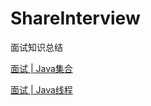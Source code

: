 # ShareInterview
面试知识总结

[面试 | Java集合](https://github.com/jasonLYF/ShareInterview/blob/master/%E9%9D%A2%E8%AF%95-Java%E9%9B%86%E5%90%88.md)

[面试 | Java线程](https://github.com/jasonLYF/ShareInterview/blob/master/%E9%9D%A2%E8%AF%95-Java%E7%BA%BF%E7%A8%8B.md)
